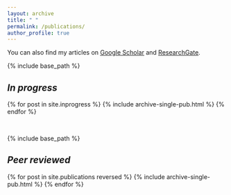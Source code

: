 ```yaml
---
layout: archive
title: " "
permalink: /publications/
author_profile: true
---
```


  You can also find my articles on <u><a href="https://scholar.google.com/citations?user=V6rOyqgAAAAJ&hl">Google Scholar</a></u> and <u><a href="https://www.researchgate.net/profile/Matteo-Rizzuto/research">ResearchGate</a></u>.

{% include base_path %}

<h2><i>In progress</i></h2>

  {% for post in site.inprogress %}
    {% include archive-single-pub.html %}
  {% endfor %}

<br>

{% include base_path %}

<h2><i>Peer reviewed</i></h2>

{% for post in site.publications reversed %}
  {% include archive-single-pub.html %}
{% endfor %}
